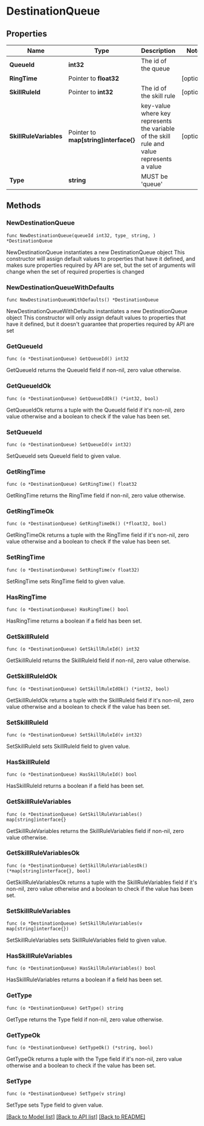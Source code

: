 # DestinationQueue

## Properties

Name | Type | Description | Notes
------------ | ------------- | ------------- | -------------
**QueueId** | **int32** | The id of the queue |
**RingTime** | Pointer to **float32** |  | [optional]
**SkillRuleId** | Pointer to **int32** | The id of the skill rule | [optional]
**SkillRuleVariables** | Pointer to **map[string]interface{}** | key-value where key represents the variable of the skill rule and value represents a value | [optional]
**Type** | **string** | MUST be &#39;queue&#39; |

## Methods

### NewDestinationQueue

`func NewDestinationQueue(queueId int32, type_ string, ) *DestinationQueue`

NewDestinationQueue instantiates a new DestinationQueue object
This constructor will assign default values to properties that have it defined,
and makes sure properties required by API are set, but the set of arguments
will change when the set of required properties is changed

### NewDestinationQueueWithDefaults

`func NewDestinationQueueWithDefaults() *DestinationQueue`

NewDestinationQueueWithDefaults instantiates a new DestinationQueue object
This constructor will only assign default values to properties that have it defined,
but it doesn't guarantee that properties required by API are set

### GetQueueId

`func (o *DestinationQueue) GetQueueId() int32`

GetQueueId returns the QueueId field if non-nil, zero value otherwise.

### GetQueueIdOk

`func (o *DestinationQueue) GetQueueIdOk() (*int32, bool)`

GetQueueIdOk returns a tuple with the QueueId field if it's non-nil, zero value otherwise
and a boolean to check if the value has been set.

### SetQueueId

`func (o *DestinationQueue) SetQueueId(v int32)`

SetQueueId sets QueueId field to given value.

### GetRingTime

`func (o *DestinationQueue) GetRingTime() float32`

GetRingTime returns the RingTime field if non-nil, zero value otherwise.

### GetRingTimeOk

`func (o *DestinationQueue) GetRingTimeOk() (*float32, bool)`

GetRingTimeOk returns a tuple with the RingTime field if it's non-nil, zero value otherwise
and a boolean to check if the value has been set.

### SetRingTime

`func (o *DestinationQueue) SetRingTime(v float32)`

SetRingTime sets RingTime field to given value.

### HasRingTime

`func (o *DestinationQueue) HasRingTime() bool`

HasRingTime returns a boolean if a field has been set.

### GetSkillRuleId

`func (o *DestinationQueue) GetSkillRuleId() int32`

GetSkillRuleId returns the SkillRuleId field if non-nil, zero value otherwise.

### GetSkillRuleIdOk

`func (o *DestinationQueue) GetSkillRuleIdOk() (*int32, bool)`

GetSkillRuleIdOk returns a tuple with the SkillRuleId field if it's non-nil, zero value otherwise
and a boolean to check if the value has been set.

### SetSkillRuleId

`func (o *DestinationQueue) SetSkillRuleId(v int32)`

SetSkillRuleId sets SkillRuleId field to given value.

### HasSkillRuleId

`func (o *DestinationQueue) HasSkillRuleId() bool`

HasSkillRuleId returns a boolean if a field has been set.

### GetSkillRuleVariables

`func (o *DestinationQueue) GetSkillRuleVariables() map[string]interface{}`

GetSkillRuleVariables returns the SkillRuleVariables field if non-nil, zero value otherwise.

### GetSkillRuleVariablesOk

`func (o *DestinationQueue) GetSkillRuleVariablesOk() (*map[string]interface{}, bool)`

GetSkillRuleVariablesOk returns a tuple with the SkillRuleVariables field if it's non-nil, zero value otherwise
and a boolean to check if the value has been set.

### SetSkillRuleVariables

`func (o *DestinationQueue) SetSkillRuleVariables(v map[string]interface{})`

SetSkillRuleVariables sets SkillRuleVariables field to given value.

### HasSkillRuleVariables

`func (o *DestinationQueue) HasSkillRuleVariables() bool`

HasSkillRuleVariables returns a boolean if a field has been set.

### GetType

`func (o *DestinationQueue) GetType() string`

GetType returns the Type field if non-nil, zero value otherwise.

### GetTypeOk

`func (o *DestinationQueue) GetTypeOk() (*string, bool)`

GetTypeOk returns a tuple with the Type field if it's non-nil, zero value otherwise
and a boolean to check if the value has been set.

### SetType

`func (o *DestinationQueue) SetType(v string)`

SetType sets Type field to given value.

[[Back to Model list]](../README.md#documentation-for-models) [[Back to API list]](../README.md#documentation-for-api-endpoints) [[Back to README]](../README.md)
